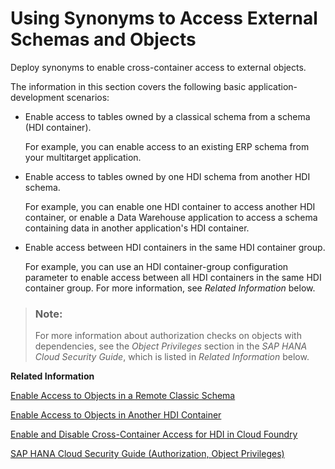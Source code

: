 <!-- loiobdc9f7ae66134c279a5f3683bba9b361 -->

# Using Synonyms to Access External Schemas and Objects

Deploy synonyms to enable cross-container access to external objects.

The information in this section covers the following basic application-development scenarios:

-   Enable access to tables owned by a classical schema from a schema \(HDI container\).

    For example, you can enable access to an existing ERP schema from your multitarget application.

-   Enable access to tables owned by one HDI schema from another HDI schema.

    For example, you can enable one HDI container to access another HDI container, or enable a Data Warehouse application to access a schema containing data in another application's HDI container.

-   Enable access between HDI containers in the same HDI container group.

    For example, you can use an HDI container-group configuration parameter to enable access between all HDI containers in the same HDI container group. For more information, see *Related Information* below.


> ### Note:  
> For more information about authorization checks on objects with dependencies, see the *Object Privileges* section in the *SAP HANA Cloud Security Guide*, which is listed in *Related Information* below.

**Related Information**  


[Enable Access to Objects in a Remote Classic Schema](enable-access-to-objects-in-a-remote-classic-schema-402944b.md "Use a synonym to enable access to objects in a remote schema that is not managed by your Cloud Foundry application (for example, ERP).")

[Enable Access to Objects in Another HDI Container](enable-access-to-objects-in-another-hdi-container-4adba34.md "Use a synonym to enable access to another HDI container.")

[Enable and Disable Cross-Container Access for HDI in Cloud Foundry](enable-and-disable-cross-container-access-for-hdi-in-cloud-foundry-3447f97.md "Use an HDI container-group configuration parameter to enable access between HDI containers in the same HDI container group.")

[SAP HANA Cloud Security Guide \(Authorization, Object Privileges\)](https://help.sap.com/docs/HANA_CLOUD_DATABASE/c82f8d6a84c147f8b78bf6416dae7290/d6311b15a7e74e01b3f660f7d175b318.html)

